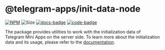 # @telegram-apps/init-data-node

[code-badge]: https://img.shields.io/badge/source-black?logo=github

[docs-badge]: https://img.shields.io/badge/documentation-blue?logo=gitbook&logoColor=white

[code-link]: https://github.com/Telegram-Mini-Apps/telegram-apps/tree/master/packages/init-data-node

[docs-link]: https://docs.telegram-mini-apps.com/packages/telegram-apps-init-data-node

[npm-link]: https://npmjs.com/package/@telegram-apps/init-data-node

[npm-badge]: https://img.shields.io/npm/v/@telegram-apps/init-data-node?logo=npm

[size-badge]: https://img.shields.io/bundlephobia/minzip/@telegram-apps/init-data-node

[![NPM][npm-badge]][npm-link]
![Size][size-badge]
[![docs-badge]][docs-link]
[![code-badge]][code-link]

The package provides utilities to work with the initialization data of Telegram Mini Apps on the
server side. To learn more about the initialization data and its usage, please refer to
the [documentation](https://docs.telegram-mini-apps.com/platform/launch-parameters).
